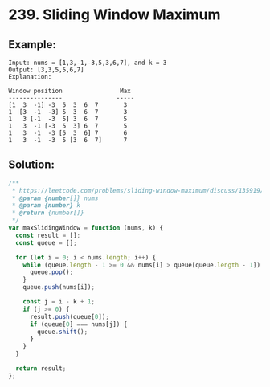 # 239. Sliding Window Maximum

## Example:

    Input: nums = [1,3,-1,-3,5,3,6,7], and k = 3
    Output: [3,3,5,5,6,7]
    Explanation:

    Window position                Max
    ---------------               -----
    [1  3  -1] -3  5  3  6  7       3
    1  [3  -1  -3] 5  3  6  7       3
    1   3 [-1  -3  5] 3  6  7       5
    1   3  -1 [-3  5  3] 6  7       5
    1   3  -1  -3 [5  3  6] 7       6
    1   3  -1  -3  5 [3  6  7]      7

## Solution:

```javascript
/**
 * https://leetcode.com/problems/sliding-window-maximum/discuss/135919/JavaScript-solution-using-Monotonic-queue
 * @param {number[]} nums
 * @param {number} k
 * @return {number[]}
 */
var maxSlidingWindow = function (nums, k) {
  const result = [];
  const queue = [];

  for (let i = 0; i < nums.length; i++) {
    while (queue.length - 1 >= 0 && nums[i] > queue[queue.length - 1]) {
      queue.pop();
    }
    queue.push(nums[i]);

    const j = i - k + 1;
    if (j >= 0) {
      result.push(queue[0]);
      if (queue[0] === nums[j]) {
        queue.shift();
      }
    }
  }

  return result;
};
```
